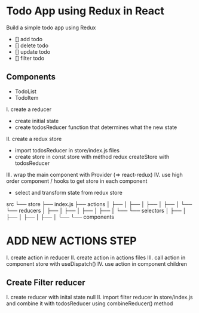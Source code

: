 # Todo App using Redux in React

Build a simple todo app using Redux

- [] add todo
- [] delete todo
- [] update todo
- [] filter todo

## Components

- TodoList
- TodoItem

I. create a reducer

- create initial state
- create todosReducer function that determines what the new state

II. create a redux store

- import todosReducer in store/index.js files
- create store in const store with méthod redux createStore with todosReducer

III. wrap the main component with Provider (=> react-redux)
IV. use high order component / hooks to get store in each component

- select and transform state from redux store

src
└── store
├── index.js
├── actions
│ ├──
│ ├──
│ ├──
│ ├──
│ └──
└── reducers
│ ├──
│ ├──
│ ├──
│ ├──
│ └──
└── selectors
│ ├──
│ ├──
│ ├──
│ ├──
│ └──
└── components

# ADD NEW ACTIONS STEP

I. create action in reducer
II. create action in actions files
III. call action in component store with useDispatch()
IV. use action in component children

## Create Filter reducer

I. create reducer with inital state null
II. import filter reducer in store/index.js and combine it with todosReducer using combineReducer() method
